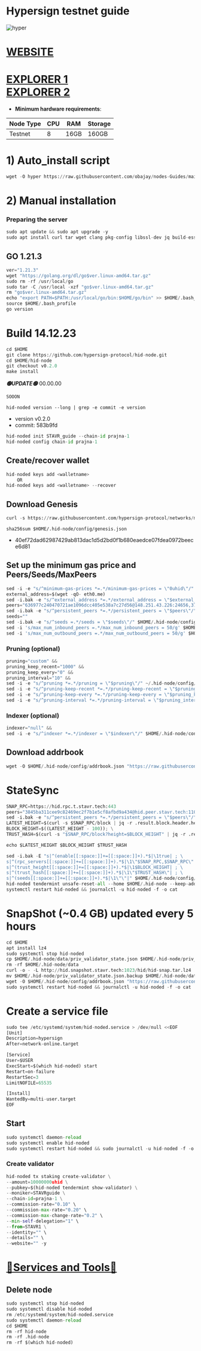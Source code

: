 # Hypersign testnet guide

![hyper](https://user-images.githubusercontent.com/44331529/192764421-3ebd6f3a-ee8f-44ef-8764-59eb0df7e63e.png)

[WEBSITE](https://hypersign.id/#home)
=

[EXPLORER 1](http://explorer.stavr.tech/HyperSign/staking) \
[EXPLORER 2](https://explorer.theamsolutions.info/hypersign-test/staking)
=

- **Minimum hardware requirements**:

| Node Type |CPU | RAM  | Storage  | 
|-----------|----|------|----------|
| Testnet   |   8| 16GB | 160GB    |


# 1) Auto_install script
```python
wget -O hyper https://raw.githubusercontent.com/obajay/nodes-Guides/main/Projects/Hypersign/hyper && chmod +x hyper && ./hyper
```

# 2) Manual installation

### Preparing the server

```python
sudo apt update && sudo apt upgrade -y
sudo apt install curl tar wget clang pkg-config libssl-dev jq build-essential bsdmainutils git make ncdu gcc git jq chrony liblz4-tool -y
```

## GO 1.21.3
```python
ver="1.21.3"
wget "https://golang.org/dl/go$ver.linux-amd64.tar.gz"
sudo rm -rf /usr/local/go
sudo tar -C /usr/local -xzf "go$ver.linux-amd64.tar.gz"
rm "go$ver.linux-amd64.tar.gz"
echo "export PATH=$PATH:/usr/local/go/bin:$HOME/go/bin" >> $HOME/.bash_profile
source $HOME/.bash_profile
go version
```

# Build 14.12.23
```python
cd $HOME
git clone https://github.com/hypersign-protocol/hid-node.git
cd $HOME/hid-node
git checkout v0.2.0
make install
```

*******🟢UPDATE🟢******* 00.00.00
```python
SOOON
```

`hid-noded version --long | grep -e commit -e version`
- version v0.2.0
- commit: 583b9fd

```python
hid-noded init STAVR_guide --chain-id prajna-1
hid-noded config chain-id prajna-1
```    

## Create/recover wallet
```python
hid-noded keys add <walletname>
    OR
hid-noded keys add <walletname> --recover
```

## Download Genesis 

```python
curl -s https://raw.githubusercontent.com/hypersign-protocol/networks/master/testnet/prajna/final_genesis.json > ~/.hid-node/config/genesis.json
```
`sha256sum $HOME/.hid-node/config/genesis.json`
+ 40ef72dad62987429ab813dac1d5d2bd0f1b680eaedce07fdea0972beece6d81

## Set up the minimum gas price and Peers/Seeds/MaxPeers
```python
sed -i -e "s/^minimum-gas-prices *=.*/minimum-gas-prices = \"0uhid\"/" $HOME/.hid-node/config/app.toml
external_address=$(wget -qO- eth0.me) 
sed -i.bak -e "s/^external_address *=.*/external_address = \"$external_address:26656\"/" $HOME/.hid-node/config/config.toml
peers="636977c240470721ae1096dcc405e538a7c27d56@148.251.43.226:24656,378cd59b57643a878f8fd66c6853587d4c1aac34@38.46.220.58:16656,daf233bd26ccc63ffcf47202d72b25089ec5c6b2@142.132.135.125:16656,7b13f540715f8117de13341f1a5dd40957d8ace9@167.235.21.165:46656,09e9fbe80bcbbcf888dedf928d70cc12918d7f48@81.31.197.120:26656,de7fbd323435ae32e7f819c98ed394c7bd41c3b6@65.109.69.163:26356,ef4b86eeaabf8d1ade4278adf728f1fbd65ec833@141.95.103.138:26656,e47821bd8ade6f9df9ceaf9ac899f6f3393b49f1@65.108.134.215:26656,69e7ff3d6bc66e3f1e5f1d0794643be4ace556fc@81.0.247.152:36656,8486f27b121dd25c802fe28f8b0fd6ba2accdba0@45.151.122.3:26656,5e4fc955b23ab00f6a07cb6d56e89aafac0c85ff@167.86.85.122:47056,775e5830fb90a285d9cd1a2431c855dc693ed0ab@37.27.15.94:26656,77234414b2b057fa7201883316ea69490eb55a70@213.133.100.172:27161,45a6a6e2790583bf4dee1a3b1e4dd24fb89911b3@65.109.104.118:61056,43c8782bf72967173e98c8b13943c7f18a4a0202@5.181.190.76:26657,ca3b6037f7375ceaf1f3bf59de2d63a3cf64720e@162.55.27.107:26656,5cc2d1faff16fed70ee332fe9a87081788fd64e7@178.154.222.128:26656,dbb3c0e236843d2f02d3a9a65d25fee8576831db@144.76.97.251:26677,f24522f9153e4abeabb3f9a214801d0a21b5d71a@[2a01:4f9:4a:2864::2]:11456,b2ec1e52264efdd89183b595ddc877f2e023453c@62.171.184.126:31656,4ada7263e263023214a15343e277116985c8b528@5.161.99.136:26656,06c434618db29a55eb59b3be0bf3870b89aa6a92@185.249.227.6:26656,7ebd20716a06edfad4ebc969f49b9bdad05141c6@37.27.48.156:24356,d879996c98e624918088d10e8ddf552fcfc5cd19@65.109.237.80:26656,feda90ce3d07b384fde0f29677d60f21c5090c33@51.89.195.66:17656,a78f329d7854582c8b8224ff0c84f7a80d8eac20@185.249.227.7:26656,525e4aa4e6a10f000211bdff2a0e824b89ec8098@148.251.177.108:10956,f8d6f2cf1247b37337001e031084126da387f696@136.243.55.237:43566,4f854558dda4c7b0ef0e0f0262d1417e47007e5f@66.45.246.166:26656,a52d3842a60d893c667e42a393325c45e2ab477c@95.217.207.236:26656,b0fee95a6b8c04a1b9d0656fce7b72dc810e8530@162.55.103.44:26656,6b6796923c0675265866be182fe1c5400fe16283@42.115.180.135:26656,8860943e224d635aa94bfb2fc6ed3a5a3ff42971@190.2.146.152:40656,e7c8f8e8daac4eee629ea08dd528b25c05b195d1@65.108.238.61:56656,c5cbace43cfa0043fc8d85b3bd128b76e0872bfb@88.99.177.78:36656,7a569f0b43d98b0ee8a7ddb6aa91c57027f58e4a@23.88.55.152:37656,023c889e84b753709cc63fe21849e47f5b365c55@65.21.132.27:29156,cd447352bc9ddf8d14483fd5959481e0041eda65@178.18.254.211:26656,a6fae68113f3246d960653574f68902103002318@167.235.102.45:10656,cccc44f39832eaa9ae345fa92e47b553517765aa@176.9.121.109:41056,c8ff7a6594818fbd708917933e7b1599b9d67629@65.109.39.223:26656,ec855c80ec23d1fe41fc741db869581609cc8b52@89.179.33.97:26656,177de381a63a179f2b88516e95cae5cae261f116@173.212.198.50:26656,85ebee239df7b78d4565a5c28c2412ded3e2f72c@95.217.110.39:26156,3a3c85dd6911370bef69785989ff2545b9fe78cb@77.83.92.178:26656,0c6758a3f4554bbc67da73993bbb697764c5c534@38.242.142.227:41056,50ce7a4b00a363326e4e9f355ca82873744b4517@212.118.42.10:26656,c2c4b3990e555a1c838ea3cdfe15426fd0c8f6a6@154.12.228.93:26656,a34190ba699058d753f7bde2fa8c42b07b563ffe@135.181.246.250:3340,76533e599a58f47c9aeca805294af8d7cf7a4c7f@195.201.110.169:23456,071ec8aa9e9f96189878e45419703250c9648bb2@20.0.225.98:26656"
sed -i.bak -e "s/^persistent_peers *=.*/persistent_peers = \"$peers\"/" $HOME/.hid-node/config/config.toml
seeds=""
sed -i.bak -e "s/^seeds =.*/seeds = \"$seeds\"/" $HOME/.hid-node/config/config.toml
sed -i 's/max_num_inbound_peers =.*/max_num_inbound_peers = 50/g' $HOME/.hid-node/config/config.toml
sed -i 's/max_num_outbound_peers =.*/max_num_outbound_peers = 50/g' $HOME/.hid-node/config/config.toml
```
### Pruning (optional)
```python
pruning="custom" &&
pruning_keep_recent="1000" &&
pruning_keep_every="0" &&
pruning_interval="10" &&
sed -i -e "s/^pruning *=.*/pruning = \"$pruning\"/" ~/.hid-node/config/app.toml &&
sed -i -e "s/^pruning-keep-recent *=.*/pruning-keep-recent = \"$pruning_keep_recent\"/" ~/.hid-node/config/app.toml &&
sed -i -e "s/^pruning-keep-every *=.*/pruning-keep-every = \"$pruning_keep_every\"/" ~/.hid-node/config/app.toml &&
sed -i -e "s/^pruning-interval *=.*/pruning-interval = \"$pruning_interval\"/" ~/.hid-node/config/app.toml
```
### Indexer (optional) 
```python
indexer="null" &&
sed -i -e "s/^indexer *=.*/indexer = \"$indexer\"/" $HOME/.hid-node/config/config.toml
```

## Download addrbook
```python
wget -O $HOME/.hid-node/config/addrbook.json "https://raw.githubusercontent.com/obajay/nodes-Guides/main/Projects/Hypersign/addrbook.json"
```

# StateSync
```python
SNAP_RPC=https://hid.rpc.t.stavr.tech:443
peers="3845ba311cee9c82469ec2f7b1e5cf8afbd9a434@hid.peer.stavr.tech:11056"
sed -i.bak -e "s/^persistent_peers *=.*/persistent_peers = \"$peers\"/" $HOME/.hid-node/config/config.toml
LATEST_HEIGHT=$(curl -s $SNAP_RPC/block | jq -r .result.block.header.height); \
BLOCK_HEIGHT=$((LATEST_HEIGHT - 100)); \
TRUST_HASH=$(curl -s "$SNAP_RPC/block?height=$BLOCK_HEIGHT" | jq -r .result.block_id.hash)

echo $LATEST_HEIGHT $BLOCK_HEIGHT $TRUST_HASH

sed -i.bak -E "s|^(enable[[:space:]]+=[[:space:]]+).*$|\1true| ; \
s|^(rpc_servers[[:space:]]+=[[:space:]]+).*$|\1\"$SNAP_RPC,$SNAP_RPC\"| ; \
s|^(trust_height[[:space:]]+=[[:space:]]+).*$|\1$BLOCK_HEIGHT| ; \
s|^(trust_hash[[:space:]]+=[[:space:]]+).*$|\1\"$TRUST_HASH\"| ; \
s|^(seeds[[:space:]]+=[[:space:]]+).*$|\1\"\"|" $HOME/.hid-node/config/config.toml
hid-noded tendermint unsafe-reset-all --home $HOME/.hid-node --keep-addr-book
systemctl restart hid-noded && journalctl -u hid-noded -f -o cat
```

# SnapShot (~0.4 GB) updated every 5 hours
```python
cd $HOME
apt install lz4
sudo systemctl stop hid-noded
cp $HOME/.hid-node/data/priv_validator_state.json $HOME/.hid-node/priv_validator_state.json.backup
rm -rf $HOME/.hid-node/data
curl -o - -L http://hid.snapshot.stavr.tech:1023/hid/hid-snap.tar.lz4 | lz4 -c -d - | tar -x -C $HOME/.hid-node --strip-components 2
mv $HOME/.hid-node/priv_validator_state.json.backup $HOME/.hid-node/data/priv_validator_state.json
wget -O $HOME/.hid-node/config/addrbook.json "https://raw.githubusercontent.com/obajay/nodes-Guides/main/Projects/Hypersign/addrbook.json"
sudo systemctl restart hid-noded && journalctl -u hid-noded -f -o cat
```

# Create a service file
```python
sudo tee /etc/systemd/system/hid-noded.service > /dev/null <<EOF
[Unit]
Description=hypersign
After=network-online.target

[Service]
User=$USER
ExecStart=$(which hid-noded) start
Restart=on-failure
RestartSec=3
LimitNOFILE=65535

[Install]
WantedBy=multi-user.target
EOF
```

## Start
```python
sudo systemctl daemon-reload
sudo systemctl enable hid-noded
sudo systemctl restart hid-noded && sudo journalctl -u hid-noded -f -o cat
```

### Create validator
```python
hid-noded tx staking create-validator \
--amount=10000000uhid \
--pubkey=$(hid-noded tendermint show-validator) \
--moniker=STAVRguide \
--chain-id=prajna-1 \
--commission-rate="0.10" \
--commission-max-rate="0.20" \
--commission-max-change-rate="0.2" \
--min-self-delegation="1" \
--from=STAVR1 \
--identity="" \
--details="" \
--website="" -y
```

[🧩Services and Tools🧩](https://github.com/obajay/StateSync-snapshots/tree/main/Projects/Hypersign)
=

## Delete node
```python
sudo systemctl stop hid-noded
sudo systemctl disable hid-noded
rm /etc/systemd/system/hid-noded.service
sudo systemctl daemon-reload
cd $HOME
rm -rf hid-node
rm -rf .hid-node
rm -rf $(which hid-noded)
```

